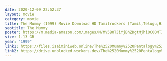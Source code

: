 ```yaml
---
date: 2020-12-09 22:52:37
layout: movie
category: movie
title: The Mummy (1999) Movie Download HD Tamilrockers [Tamil,Telugu,Hindi,English]]
seotitle: The Mummy
poster: https://m.media-amazon.com/images/M/MV5BOTJiYjBhZDgtMjhiOC00MTIzLThlNGMtMmI1NjIwM2M3YTI5XkEyXkFqcGdeQXVyMTQxNzMzNDI@._V1_UX182_CR0,0,182,268_AL_.jpg
size: 1.13 GB
year: "1999"
link1: https://files.isaiminiweb.online/The%2520Mummy%2520Pentalogy%2520(1998%2520to%25202008)/The%2520Mummy%2520(1999)%5B720p%2520-%2520BDRip%2520-%2520%5BTamil%2520%2B%2520Telugu%2520%2B%2520Hindi%2520%2B%2520Eng%5D.mkv?rootId=0AN9zhQ1hps-9Uk9PVA
link2: https://drive.unblocked.workers.dev/The%2520Mummy%2520Pentalogy%2520(1998%2520to%25202008)/The%2520Mummy%2520(1999)%5B720p%2520-%2520BDRip%2520-%2520%5BTamil%2520%2B%2520Telugu%2520%2B%2520Hindi%2520%2B%2520Eng%5D.mkv?rootId=0AN9zhQ1hps-9Uk9PVA
---
```

